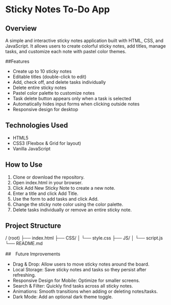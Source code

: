 # Sticky Notes To-Do App

## Overview
A simple and interactive sticky notes application built with HTML, CSS, and JavaScript. It allows users to create colorful sticky notes, add titles, manage tasks, and customize each note with pastel color themes.

##Features
- Create up to 10 sticky notes
- Editable titles (double-click to edit)
- Add, check off, and delete tasks individually
- Delete entire sticky notes
- Pastel color palette to customize notes
- Task delete button appears only when a task is selected
- Automatically hides input forms when clicking outside notes
- Responsive design for desktop

## Technologies Used
- HTML5
- CSS3 (Flexbox & Grid for layout)
- Vanilla JavaScript

## How to Use
1. Clone or download the repository.
2. Open index.html in your browser.
3. Click Add New Sticky Note to create a new note.
4. Enter a title and click Add Title.
5. Use the form to add tasks and click Add.
6. Change the sticky note color using the color palette.
7. Delete tasks individually or remove an entire sticky note.

## Project Structure
/ (root)
├── index.html
├── CSS/
│   └── style.css
├── JS/
│   └── script.js
└── README.md

##　Future Improvements
- Drag & Drop: Allow users to move sticky notes around the board.
- Local Storage: Save sticky notes and tasks so they persist after refreshing.
- Responsive Design for Mobile: Optimize for smaller screens.
- Search & Filter: Quickly find tasks across all sticky notes.
- Animations: Smooth transitions when adding or deleting notes/tasks.
- Dark Mode: Add an optional dark theme toggle.

